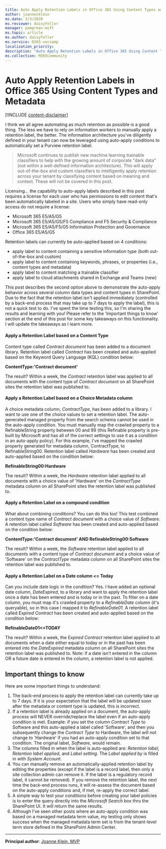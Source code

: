 ```yaml
---
title: Auto Apply Retention Labels in Office 365 Using Content Types and Metadata
author: joannecklein
ms.date: 3/3/2020
ms.reviewer: daisyfeller
manager: pamgreen-msft
ms.topic: article
ms.author: daisyfeller
ms.service: O365-seccomp
localization_priority: 
description: "Auto Apply Retention Labels in Office 365 Using Content Types and Metadata"
ms.collection: M365Community
---
```

# Auto Apply Retention Labels in Office 365 Using Content Types and Metadata

[!INCLUDE [content-disclaimer](includes/content-disclaimer.md)]

I think we all agree automating as much retention as possible is a good thing. The less we have to rely on information workers to manually apply a retention label, the better. The information architecture you've diligently defined in your tenant can now be leveraged using auto-apply conditions to automatically set a Purview retention label.

> Microsoft continues to publish new machine learning trainable classifiers to help with the growing amount of corporate "dark data" (not within a well-defined information architecture). This will apply out-of-the-box and custom classifiers to intelligently apply retention across your tenant by classifying content based on meaning and context. These will not be covered in this post.

Licensing... the capability to auto-apply labels described in this post requires a license for each user who has permissions to edit content that's been automatically labeled in a site. Users who simply have read-only access do not require a license: 
* Microsoft 365 E5/A5/G5
* Microsoft 365 E5/A5/G5/F5 Compliance and F5 Security & Compliance
* Microsoft 365 E5/A5/F5/G5 Information Protection and Governance
* Office 365 E5/A5/G5

Retention labels can currently be auto-applied based on 4 conditions:

* apply label to content containing a sensitive information type (both out-of-the-box and custom)
* apply label to content containing keywords, phrases, or properties (i.e., content types and metadata)
* apply label to content matching a trainable classifier
* apply label to cloud attachments shared in Exchange and Teams (new)

This post describes the second option above to demonstrate the auto-apply behavior across several column data types and content types in SharePoint. Due to the fact that the retention label isn't applied immediately (controlled by a back-end process that may take up to 7 days to apply the label), this is not a quick test to do. I've spent the time testing this, so I'm sharing the results and learning with you! Please refer to the 'Important things to know' section at the end of this post for some key takeaways on this functionality. I will update the takeaways as I learn more.

#### Apply a Retention Label based on a Content Type

Content type called _Contract document_ has been added to a document library. Retention label called _Contract_ has been created and auto-applied based on the Keyword Query Language (KQL) condition below:

**ContentType:'Contract document'**

The result? Within a week, the _Contract_ retention label was applied to all documents with the content type of _Contract document_ on all SharePoint sites the retention label was published to.

#### Apply a Retention Label based on a Choice Metadata column

A choice metadata column, _ContractType_, has been added to a library. I want to use one of the choice values to set a retention label. The auto-generated managed property from the search schema cannot be used in the auto-apply condition. You must manually map the crawled property to a RefinableString property between 00 and 99 (this Refinable property is pre-built by Microsoft and has all of the correct settings to use it as a condition in an auto-apply policy). For this example, I've mapped the crawled property generated for metadata column, ContractType, to RefinableString00. Retention label called _Hardware_ has been created and auto-applied based on the condition below:

**RefinableString00:Hardware**

The result? Within a week, the _Hardware_ retention label applied to all documents with a choice value of 'Hardware' on the _ContractType_ metadata column on all SharePoint sites the retention label was published to.

#### Apply a Retention Label on a compound condition

What about combining conditions? You can do this too! This test combined a content type name of _Contract document_ with a choice value of _Software._ A retention label called _Software_ has been created and auto-applied based on the condition below:

**ContentType:'Contract document' AND RefinableString00:Software**

The result? Within a week, the _Software_ retention label applied to all documents with a content type of _Contract document_ and a choice value of 'Software' on the _ContractType_ metadata column on all SharePoint sites the retention label was published to.

#### Apply a Retention Label on a Date column <= Today

Can you include date logic in the condition? Yes. I have added an optional date column, _DateExpired_, to a library and want to apply the retention label once a date has been entered and is today or in the past. To filter on a date column, you must map it's crawled property to a _RefinableDate_ column (it's queryable), so in this case I mapped it to _RefinableDate01._ A retention label called _Expired Contract_ has been created and auto-applied based on the condition below:

**RefinableDate01<=TODAY**

The result? Within a week, the _Expired Contract_ retention label applied to all documents when a date either equal to today or in the past has been entered into the _DateExpired_ metadata column on all SharePoint sites the retention label was published to. Note: if a date isn't entered in the column OR a future date is entered in the column, a retention label is not applied.

## Important things to know

Here are some important things to understand:

1. The back-end process to apply the retention label can currently take up to 7 days. If it is your expectation that the label will be updated soon after the metadata or content type is updated, this is incorrect.
2. If a retention label is already applied on a document, the auto-apply process will NEVER override/replace the label even if an auto-apply condition is met. Example: if you set the column _Contract Type_ to Software and this auto-applied a label called 'Software', and then you subsequently change the _Contract Type_ to Hardware, the label will not change to 'Hardware' if you had an auto-apply condition set to that condition. The original label, _Software_, would remain.
3. The columns filled in when the label is auto-applied are: _Retention label, Retention label applied,_ and _Label setting._ The _Label applied by_ is filled in with _System Account_.
4. You can manually remove an automatically-applied retention label by editing the properties (except if the label is a record label, then only a site collection admin can remove it. If the label is a regulatory record label, it cannot be removed). If you remove the retention label, the next time the back-end process runs, it will re-assess the document based on the auto-apply conditions and, if met, re-apply the correct label.
5. A simple way to test your conditions before creating your label policies is to enter the query directly into the _Microsoft Search_ box thru the SharePoint UI. It will return the same results.
6. Although I've seen other posts where an auto-apply condition was based on a managed metadata term value, my testing only shows success when the managed metadata term set is from the tenant-level term store defined in the SharePoint Admin Center.

---

**Principal author**: [Joanne Klein, MVP](https://www.linkedin.com/in/joannecklein)
